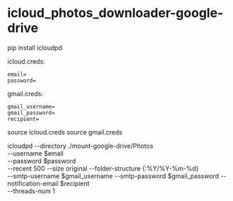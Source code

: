 # icloud_photos_downloader-google-drive

pip install icloudpd

icloud.creds: 
```
email=
password=
```
gmail.creds:
```
gmail_username=
gmail_password=
recipient=
```


source icloud.creds
source gmail.creds

icloudpd --directory ./mount-google-drive/Photos \
--username $email \
--password $password \
--recent 500 --size original   --folder-structure {:%Y/%Y-%m-%d} \
--smtp-username $gmail_username --smtp-password $gmail_password --notification-email $recipient \
--threads-num 1
